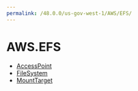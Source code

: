 ```yaml
---
permalink: /48.0.0/us-gov-west-1/AWS/EFS/
---
```


# AWS.EFS



* [AccessPoint](AccessPoint.md)
* [FileSystem](FileSystem.md)
* [MountTarget](MountTarget.md)